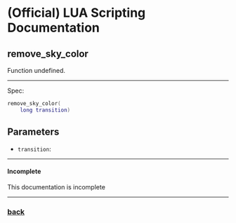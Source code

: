 
# (Official) LUA Scripting Documentation

## remove_sky_color

Function undefined.

___

Spec:

```lua
remove_sky_color(
	long transition)
```

## Parameters

- `transition`: 

___

#### Incomplete

This documentation is incomplete

___

### [back](../other)

